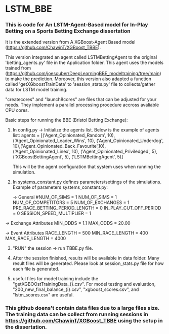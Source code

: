 # LSTM_BBE

### This is code for An LSTM-Agent-Based model for In-Play Betting on a Sports Betting Exchange dissertation 

It is the extended version from A XGBoost-Agent Based model (https://github.com/ChawinT/XGBoost_TBBE). 

This version integrated an agent called LSTMBettingAgent to the original 'betting_agents.py' file in the Application folder. This agent uses the models trained from (https://github.com/joesouber/DeepLearningBBE_modeltraining/tree/main) to make the prediction. Moreover, this version also adapted a function called 'getXGboostTrainData' to 'session_stats.py' file to collects/gather data for LSTM model training. 

"createcores" and "launch8cores" are files that can be adjusted for your needs. They implement a parallel processing procedure accross avaliable CPU cores.

Basic steps for running the BBE (Bristol Betting Exchange): 
1. In config.py -> Initialize the agents list. Below is the example of agents list:
   agents = [('Agent_Opinionated_Random', 10), ('Agent_Opinionated_Leader_Wins', 10),
          ('Agent_Opinionated_Underdog', 10),('Agent_Opinionated_Back_Favourite',10),
          ('Agent_Opinionated_Linex', 10), ('Agent_Opinionated_Priviledged', 5),
          ('XGBoostBettingAgent', 5), ('LSTMBettingAgent', 5)]

   This will be the agent configuration that system uses when running the simulation. 

2. In systems_constant.py defines parameters/settings of the simulations. Example of parameters  systems_constant.py:

   -> General
  #NUM_OF_SIMS = 1
  NUM_OF_SIMS = 1
  NUM_OF_COMPETITORS = 5
  NUM_OF_EXCHANGES = 1
  PRE_RACE_BETTING_PERIOD_LENGTH = 0
  IN_PLAY_CUT_OFF_PERIOD = 0
  SESSION_SPEED_MULTIPLIER = 1

  -> Exchange Attributes
  MIN_ODDS = 1.1
  MAX_ODDS = 20.00

  -> Event Attributes
  RACE_LENGTH = 500
  MIN_RACE_LENGTH = 400
  MAX_RACE_LENGTH = 4000


3. "RUN" the session -> run TBBE.py file. 

4. After the session finished, results will be available in data folder. Many result files will be generated. Please look at session_stats.py file for how each file is generated.
5. useful files for model training include the "getXGBOOstTrainingData_{}.csv". For model testing and evaluation, "200_new_final_balance_{i}.csv", "xgboost_scores.csv", and "lstm_scores.csv" are useful.



### This github doens't contain data files due to a large files size. The training data can be collect from running sessions in https://github.com/ChawinT/XGBoost_TBBE using the setup in the dissertation. 
